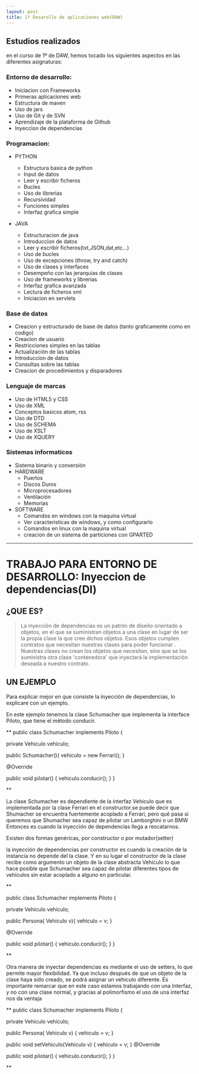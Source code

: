 ```yaml
---
layout: post
title: 1º Desarollo de aplicaciones web(DAW)
---
```


## Estudios realizados

en el curso de 1º de DAW, hemos tocado los siguientes aspectos en las diferentes asignaturas:

### Entorno de desarrollo:

+ Iniciacion con Frameworks
+ Primeras aplicaciones web
+ Estructura de maven
+ Uso de jars
+ Uso de Git y de SVN
+ Aprendizaje de la plataforma de Github
+ Inyeccion de dependencias

### Programacion:

+ PYTHON
  - Estructura basica de python
  - Input de datos
  - Leer y escribir ficheros
  - Bucles
  - Uso de librerias
  - Recursividad
  - Funciones simples
  - Interfaz grafica simple
  
+ JAVA
  - Estructuracion de java
  - Introduccion de datos
  - Leer y escribir ficheros(txt,JSON,dat,etc...)
  - Uso de bucles
  - Uso de excepciones (throw, try and catch)
  - Uso de clases y interfaces
  - Desempeño con las jerarquias de clases
  - Uso de frameworks y librerias
  - Interfaz grafica avanzada
  - Lectura de ficheros xml
  - Iniciacion en servlets
  
### Base de datos

+ Creacion y estructurado de base de datos (tanto graficamente como en codigo)
+ Creacion de usuario
+ Restricciones simples en las tablas
+ Actualización de las tablas
+ Introduccion de datos
+ Consultas sobre las tablas
+ Creacion de procedimientos y disparadores

### Lenguaje de marcas

+ Uso de HTML5 y CSS
+ Uso de XML
+ Conceptos basicos atom, rss
+ Uso de DTD
+ Uso de SCHEMA
+ Uso de XSLT
+ Uso de XQUERY

### Sistemas informaticos

+ Sistema binario y conversión
+ HARDWARE
  - Puertos
  - Discos Duros
  - Microprocesadores
  - Ventilación
  - Memorias
+ SOFTWARE
  - Comandos en windows con la maquina virtual
  - Ver caracteristicas de windows, y como configurarlo
  - Comandos en linux con la maquina virtual
  - creacion de un sistema de particiones con GPARTED

--- 

# TRABAJO PARA ENTORNO DE DESARROLLO: Inyeccion de dependencias(DI)

## ¿QUE ES?

> La inyección de dependencias es un patrón de diseño orientado a objetos, en el que se suministran objetos a una clase en lugar de ser la propia clase la que cree dichos objetos. Esos objetos cumplen contratos que necesitan nuestras clases para poder funcionar . Nuestras clases no crean los objetos que necesitan, sino que se los suministra otra clase 'contenedora' que inyectará la implementación deseada a nuestro contrato.


## UN EJEMPLO

Para explicar mejor en que consiste la inyección de dependencias, lo explicare con un ejemplo.

En este ejemplo tenemos la clase Schumacher  que implementa la interface Piloto, que tiene el método conducir.

**
public class Schumacher implements&nbsp;Piloto {
 
   private Vehiculo vehiculo;
 
   public Schumacher(){
      vehiculo = new Ferrari();
   }
 
   @Override
 
   public void pilotar() {
      vehiculo.conducir();
   }
}

**

La clase Schumacher es dependiente de la interfaz Vehiculo que es implementada por la clase Ferrari en el constructor.se puede decir que Shumacher se encuentra fuertemente acoplado a Ferrari, pero qué pasa si queremos que Shumacher sea capaz de pilotar un Lamborghini o un BMW Entonces es cuando la inyección de dependencias llega a rescatarnos.



Existen dos formas genéricas, por constructor o por mutador(setter)

la inyección de dependencias por constructor es cuando la creación de la instancia no depende del la clase. Y en su lugar el constructor de la clase recibe como argumento un objeto de la clase abstracta Vehículo lo que hace posible que Schumacher sea capaz de pilotar diferentes tipos de vehículos sin estar acoplado a alguno en particular.


**

public class Schumacher implements&nbsp;Piloto {
 
   private Vehiculo vehiculo;
 
   public Persona( Vehiculo v){
      vehiculo = v;
   }
 
   @Override
 
   public void pilotar() {
      vehiculo.conducir();
   }
}

**

Otra manera de inyectar dependencias es mediante el uso de setters, lo que permite mayor flexibilidad. Ya que incluso después de que un objeto de la clase haya sido creado, se podrá asignar un vehículo diferente. Es importante remarcar que en este caso estamos trabajando con una Interfaz, y no con una clase normal, y gracias al polimorfismo el uso de una interfaz nos da ventaja

** 
public class Schumacher implements&nbsp;Piloto {
 
   private Vehiculo vehiculo;
 
   public Persona( Vehiculo v) {
      vehiculo = v;
   }
 
   public void setVehiculo(Vehiculo v) {
      vehiculo = v;
   }
   @Override
 
   public void pilotar() {
      vehiculo.conducir();
   }
}

**





